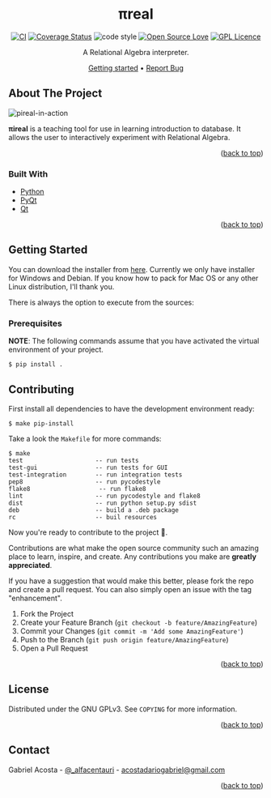<div id="top"></div>

<div align="center">

  # πreal

  [![CI](https://github.com/centaurialpha/pireal/actions/workflows/cicd.yml/badge.svg)](https://github.com/centaurialpha/pireal/actions/workflows/cicd.yml)
  [![Coverage Status](https://coveralls.io/repos/github/centaurialpha/pireal/badge.svg)](https://coveralls.io/github/centaurialpha/pireal)
  ![code style](https://img.shields.io/badge/code%20style-black-black?style=flat)
  [![Open Source Love](https://badges.frapsoft.com/os/v1/open-source.svg?v=103)](https://github.com/ellerbrock/open-source-badges/)
  [![GPL Licence](https://badges.frapsoft.com/os/gpl/gpl.svg?v=103)](https://opensource.org/licenses/GPL-3.0/)

A Relational Algebra interpreter.

  [Getting started](#getting-started) •
  [Report Bug](https://github.com/centaurialpha/pireal/issues)

</div>

<!-- ABOUT THE PROJECT -->
## About The Project

![pireal-in-action](https://user-images.githubusercontent.com/5894606/112898688-89c90680-90b7-11eb-8ae1-372d406b33fd.png)

**πireal** is a teaching tool for use in learning introduction to database. It allows the user to interactively experiment with Relational Algebra.

<p align="right">(<a href="#top">back to top</a>)</p>

### Built With

* [Python](https://python.org/)
* [PyQt](https://riverbankcomputing.com/software/pyqt/intro)
* [Qt](https://www.qt.io/)

<p align="right">(<a href="#top">back to top</a>)</p>

## Getting Started

You can download the installer from [here](). Currently we only have installer for Windows and Debian. If you know how to pack for Mac OS or any other Linux distribution, I'll thank you.

There is always the option to execute from the sources:

### Prerequisites

**NOTE**: The following commands assume that you have activated the virtual environment of your project.

```
$ pip install .
```

<!-- CONTRIBUTING -->
## Contributing

First install all dependencies to have the development environment ready:

```
$ make pip-install
```
Take a look the `Makefile` for more commands:

```
$ make
test                    -- run tests
test-gui                -- run tests for GUI
test-integration        -- run integration tests
pep8                    -- run pycodestyle
flake8                   -- run flake8
lint                    -- run pycodestyle and flake8
dist                    -- run python setup.py sdist
deb                     -- build a .deb package
rc                      -- buil resources
```

Now you're ready to contribute to the project 🙂.

Contributions are what make the open source community such an amazing place to learn, inspire, and create. Any contributions you make are **greatly appreciated**.

If you have a suggestion that would make this better, please fork the repo and create a pull request. You can also simply open an issue with the tag "enhancement".

1. Fork the Project
2. Create your Feature Branch (`git checkout -b feature/AmazingFeature`)
3. Commit your Changes (`git commit -m 'Add some AmazingFeature'`)
4. Push to the Branch (`git push origin feature/AmazingFeature`)
5. Open a Pull Request

<p align="right">(<a href="#top">back to top</a>)</p>



<!-- LICENSE -->
## License

Distributed under the GNU GPLv3. See `COPYING` for more information.

<p align="right">(<a href="#top">back to top</a>)</p>



<!-- CONTACT -->
## Contact

Gabriel Acosta - [@_alfacentauri](https://twitter.com/_alfacentauri) - acostadariogabriel@gmail.com

<p align="right">(<a href="#top">back to top</a>)</p>
